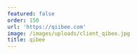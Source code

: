 ```yaml
---
featured: false
order: 150
url: 'https://qiibee.com'
image: /images/uploads/client_qibee.jpg
title: qibee
---
```

